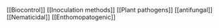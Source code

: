 [[Biocontrol]]
[[Inoculation methods]]
[[Plant pathogens]]
[[antifungal]]
[[Nematicidal]]
[[Enthomopatogenic]]
